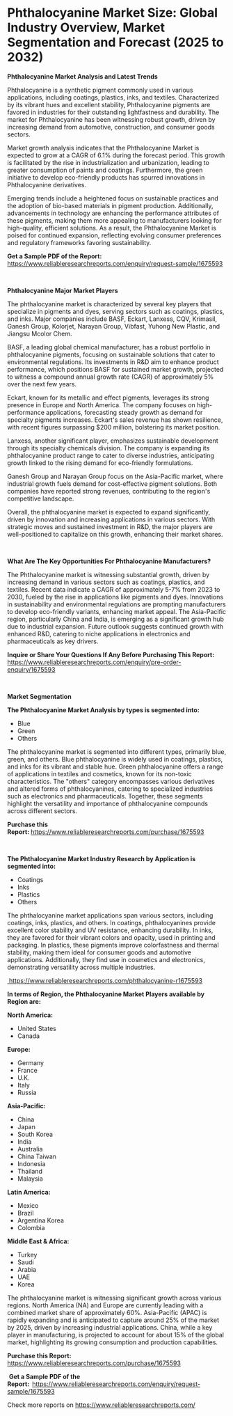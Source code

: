 <p><h1>Phthalocyanine Market Size: Global Industry Overview, Market Segmentation and Forecast (2025 to 2032)</h1></p><p><strong>Phthalocyanine Market Analysis and Latest Trends</strong></p>
<p><p>Phthalocyanine is a synthetic pigment commonly used in various applications, including coatings, plastics, inks, and textiles. Characterized by its vibrant hues and excellent stability, Phthalocyanine pigments are favored in industries for their outstanding lightfastness and durability. The market for Phthalocyanine has been witnessing robust growth, driven by increasing demand from automotive, construction, and consumer goods sectors.</p><p>Market growth analysis indicates that the Phthalocyanine Market is expected to grow at a CAGR of 6.1% during the forecast period. This growth is facilitated by the rise in industrialization and urbanization, leading to greater consumption of paints and coatings. Furthermore, the green initiative to develop eco-friendly products has spurred innovations in Phthalocyanine derivatives.</p><p>Emerging trends include a heightened focus on sustainable practices and the adoption of bio-based materials in pigment production. Additionally, advancements in technology are enhancing the performance attributes of these pigments, making them more appealing to manufacturers looking for high-quality, efficient solutions. As a result, the Phthalocyanine Market is poised for continued expansion, reflecting evolving consumer preferences and regulatory frameworks favoring sustainability.</p></p>
<p><strong>Get a Sample PDF of the Report:&nbsp;</strong> <a href="https://www.reliableresearchreports.com/enquiry/request-sample/1675593?utm_campaign=2286&utm_medium=2&utm_source=Github&utm_content=ia&utm_term=28022025&utm_id=phthalocyanine">https://www.reliableresearchreports.com/enquiry/request-sample/1675593</a></p>
<p>&nbsp;</p>
<p><strong>Phthalocyanine Major Market Players</strong></p>
<p><p>The phthalocyanine market is characterized by several key players that specialize in pigments and dyes, serving sectors such as coatings, plastics, and inks. Major companies include BASF, Eckart, Lanxess, CQV, Krimasil, Ganesh Group, Kolorjet, Narayan Group, Vibfast, Yuhong New Plastic, and Jiangsu Mcolor Chem.</p><p>BASF, a leading global chemical manufacturer, has a robust portfolio in phthalocyanine pigments, focusing on sustainable solutions that cater to environmental regulations. Its investments in R&D aim to enhance product performance, which positions BASF for sustained market growth, projected to witness a compound annual growth rate (CAGR) of approximately 5% over the next few years.</p><p>Eckart, known for its metallic and effect pigments, leverages its strong presence in Europe and North America. The company focuses on high-performance applications, forecasting steady growth as demand for specialty pigments increases. Eckart's sales revenue has shown resilience, with recent figures surpassing $200 million, bolstering its market position.</p><p>Lanxess, another significant player, emphasizes sustainable development through its specialty chemicals division. The company is expanding its phthalocyanine product range to cater to diverse industries, anticipating growth linked to the rising demand for eco-friendly formulations.</p><p>Ganesh Group and Narayan Group focus on the Asia-Pacific market, where industrial growth fuels demand for cost-effective pigment solutions. Both companies have reported strong revenues, contributing to the region's competitive landscape.</p><p>Overall, the phthalocyanine market is expected to expand significantly, driven by innovation and increasing applications in various sectors. With strategic moves and sustained investment in R&D, the major players are well-positioned to capitalize on this growth, enhancing their market shares.</p></p>
<p>&nbsp;</p>
<p><strong>What Are The Key Opportunities For Phthalocyanine Manufacturers?</strong></p>
<p><p>The Phthalocyanine market is witnessing substantial growth, driven by increasing demand in various sectors such as coatings, plastics, and textiles. Recent data indicate a CAGR of approximately 5-7% from 2023 to 2030, fueled by the rise in applications like pigments and dyes. Innovations in sustainability and environmental regulations are prompting manufacturers to develop eco-friendly variants, enhancing market appeal. The Asia-Pacific region, particularly China and India, is emerging as a significant growth hub due to industrial expansion. Future outlook suggests continued growth with enhanced R&D, catering to niche applications in electronics and pharmaceuticals as key drivers.</p></p>
<p><strong>Inquire or Share Your Questions If Any Before Purchasing This Report:</strong> <a href="https://www.reliableresearchreports.com/enquiry/pre-order-enquiry/1675593?utm_campaign=2286&utm_medium=2&utm_source=Github&utm_content=ia&utm_term=28022025&utm_id=phthalocyanine">https://www.reliableresearchreports.com/enquiry/pre-order-enquiry/1675593</a></p>
<p>&nbsp;</p>
<p><strong>Market Segmentation</strong></p>
<p><strong>The Phthalocyanine Market Analysis by types is segmented into:</strong></p>
<p><ul><li>Blue</li><li>Green</li><li>Others</li></ul></p>
<p><p>The phthalocyanine market is segmented into different types, primarily blue, green, and others. Blue phthalocyanine is widely used in coatings, plastics, and inks for its vibrant and stable hue. Green phthalocyanine offers a range of applications in textiles and cosmetics, known for its non-toxic characteristics. The "others" category encompasses various derivatives and altered forms of phthalocyanines, catering to specialized industries such as electronics and pharmaceuticals. Together, these segments highlight the versatility and importance of phthalocyanine compounds across different sectors.</p></p>
<p><strong>Purchase this Report:&nbsp;</strong><a href="https://www.reliableresearchreports.com/purchase/1675593?utm_campaign=2286&utm_medium=2&utm_source=Github&utm_content=ia&utm_term=28022025&utm_id=phthalocyanine">https://www.reliableresearchreports.com/purchase/1675593</a></p>
<p>&nbsp;</p>
<p><strong>The Phthalocyanine Market Industry Research by Application is segmented into:</strong></p>
<p><ul><li>Coatings</li><li>Inks</li><li>Plastics</li><li>Others</li></ul></p>
<p><p>The phthalocyanine market applications span various sectors, including coatings, inks, plastics, and others. In coatings, phthalocyanines provide excellent color stability and UV resistance, enhancing durability. In inks, they are favored for their vibrant colors and opacity, used in printing and packaging. In plastics, these pigments improve colorfastness and thermal stability, making them ideal for consumer goods and automotive applications. Additionally, they find use in cosmetics and electronics, demonstrating versatility across multiple industries.</p></p>
<p><a href="https://www.reliableresearchreports.com/phthalocyanine-r1675593?utm_campaign=2286&utm_medium=2&utm_source=Github&utm_content=ia&utm_term=28022025&utm_id=phthalocyanine">&nbsp;https://www.reliableresearchreports.com/phthalocyanine-r1675593</a></p>
<p><strong>In terms of Region, the Phthalocyanine Market Players available by Region are:</strong></p>
<p>
    <p> <strong> North America: </strong>
        <ul>
            <li>United States</li>
            <li>Canada</li>
        </ul>
        </p> 
    <p> <strong> Europe: </strong>
        <ul>
            <li>Germany</li>
            <li>France</li>
            <li>U.K.</li>
            <li>Italy</li>
            <li>Russia</li>
        </ul>
        </p> 
    <p> <strong> Asia-Pacific: </strong>
        <ul>
            <li>China</li>
            <li>Japan</li>
            <li>South Korea</li>
            <li>India</li>
            <li>Australia</li>
            <li>China Taiwan</li>
            <li>Indonesia</li>
            <li>Thailand</li>
            <li>Malaysia</li>
        </ul>
        </p> 
    <p> <strong> Latin America: </strong>
        <ul>
            <li>Mexico</li>
            <li>Brazil</li>
            <li>Argentina Korea</li>
            <li>Colombia</li>
        </ul>
        </p> 
    <p> <strong> Middle East & Africa: </strong>
        <ul>
            <li>Turkey</li>
            <li>Saudi</li>
            <li>Arabia</li>
            <li>UAE</li>
            <li>Korea</li>
        </ul>
    </p>
    </p>
<p><p>The phthalocyanine market is witnessing significant growth across various regions. North America (NA) and Europe are currently leading with a combined market share of approximately 60%. Asia-Pacific (APAC) is rapidly expanding and is anticipated to capture around 25% of the market by 2025, driven by increasing industrial applications. China, while a key player in manufacturing, is projected to account for about 15% of the global market, highlighting its growing consumption and production capabilities.</p></p>
<p><strong>Purchase this Report: </strong><a href="https://www.reliableresearchreports.com/purchase/1675593?utm_campaign=2286&utm_medium=2&utm_source=Github&utm_content=ia&utm_term=28022025&utm_id=phthalocyanine">https://www.reliableresearchreports.com/purchase/1675593</a></p>
<p>&nbsp;<strong>Get a Sample PDF of the Report:&nbsp;&nbsp;</strong><a href="https://www.reliableresearchreports.com/enquiry/request-sample/1675593?utm_campaign=2286&utm_medium=2&utm_source=Github&utm_content=ia&utm_term=28022025&utm_id=phthalocyanine">https://www.reliableresearchreports.com/enquiry/request-sample/1675593</a></p>
<p><strong></strong></p>
<p>Check more reports on <a href="https://www.reliableresearchreports.com/?utm_campaign=2286&utm_medium=2&utm_source=Github&utm_content=ia&utm_term=28022025&utm_id=phthalocyanine">https://www.reliableresearchreports.com/</a></p>